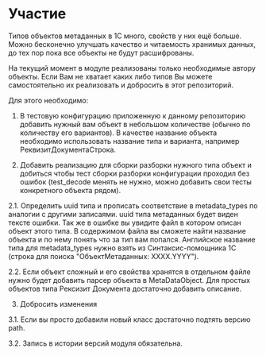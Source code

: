 # Участие
Типов объектов метаданных в 1С много, свойств у них ещё больше. Можно бесконечно улучшать
качество и читаемость хранимых данных, до тех пор пока все объекты не будут расшифрованы.

На текущий момент в модуле реализованы только необходимые автору объекты. Если Вам не хватает
каких либо типов Вы можете самостоятельно их реализовать и добросить в этот репозиторий.

Для этого необходимо:

1. В тестовую конфигурацию приложенную к данному репозиторию добавить нужный вам объект в 
небольшом количестве (обычно по количеству его вариантов). В качестве название объекта 
необходимо использовать название типа и варианта, например РеквизитДокументаСтрока.

2. Добавить реализацию для сборки разборки нужного типа объект и добиться чтобы тест сборки 
разборки конфигурации проходил без ошибок (test_decode менять не нужно, можно  добавить
свои тесты конкретного объекта рядом).

2.1. Определить uuid типа и прописать соответствие в metadata_types по аналогии
с другими записаями. uuid типа метаданных будет виден тексте ошибки. Так же в ошибке вы 
увидите файл в котором описан объект этого типа. В содержимом файла вы сможете найти название
объекта и по нему понять что за тип вам попался. Английское название типа для metadata_types 
нужно взять из Синтаксис-помощника 1С (строка для поиска "ОбъектМетаданных: ХХХХ.YYYY").

2.2. Если объект сложный и его свойства хранятся в отдельном файле нужно будет добавить 
парсер объекта в MetaDataObject. Для простых объектов типа Рексизит Документа достаточно 
добавить описание.

3. Добросить изменения

3.1. Если вы просто добавили новый класс достаточно подтять версию path.

3.2. Запись в истории версий модуля обязательна. 
 